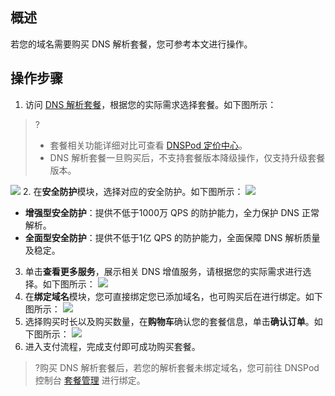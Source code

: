 ## 概述
若您的域名需要购买 DNS 解析套餐，您可参考本文进行操作。

## 操作步骤
1. 访问 [DNS 解析套餐](https://www.dnspod.cn/buy/select_package)，根据您的实际需求选择套餐。如下图所示：
>?
>- 套餐相关功能详细对比可查看 [DNSPod 定价中心](https://price.dnspod.cn/dns)。
>- DNS 解析套餐一旦购买后，不支持套餐版本降级操作，仅支持升级套餐版本。
>
![](https://main.qcloudimg.com/raw/e333d4acd1aff3cfd15fcbdc42575178.png)
2. 在**安全防护**模块，选择对应的安全防护。如下图所示：
![](https://main.qcloudimg.com/raw/aa517bb56fdf6339b2bec514317d3f0e.png)
 - **增强型安全防护**：提供不低于1000万 QPS 的防护能力，全力保护 DNS 正常解析。
 - **全面型安全防护**：提供不低于1亿 QPS 的防护能力，全面保障 DNS 解析质量及稳定。
3. 单击**查看更多服务**，展示相关 DNS 增值服务，请根据您的实际需求进行选择。如下图所示：
![](https://main.qcloudimg.com/raw/69bec954602d8f8793a02ec618cfbcc0.png)
4. 在**绑定域名**模块，您可直接绑定您已添加域名，也可购买后在进行绑定。如下图所示：
![](https://main.qcloudimg.com/raw/86e53bfad58a55ca684dd98e8eda2004.png)
5. 选择购买时长以及购买数量，在**购物车**确认您的套餐信息，单击**确认订单**。如下图所示：
![](https://main.qcloudimg.com/raw/479e6f9ef62c9b0d0740302831b1a17b.png)
6. 进入支付流程，完成支付即可成功购买套餐。

>?购买  DNS 解析套餐后，若您的解析套餐未绑定域名，您可前往 DNSPod 控制台 [套餐管理](https://console.dnspod.cn/dns/plans) 进行绑定。

